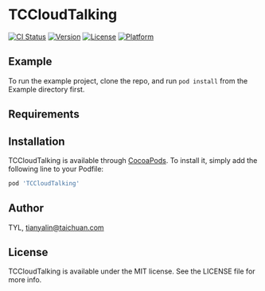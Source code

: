 # TCCloudTalking

[![CI Status](https://img.shields.io/travis/TYL/TCCloudTalking.svg?style=flat)](https://travis-ci.org/TYL/TCCloudTalking)
[![Version](https://img.shields.io/cocoapods/v/TCCloudTalking.svg?style=flat)](https://cocoapods.org/pods/TCCloudTalking)
[![License](https://img.shields.io/cocoapods/l/TCCloudTalking.svg?style=flat)](https://cocoapods.org/pods/TCCloudTalking)
[![Platform](https://img.shields.io/cocoapods/p/TCCloudTalking.svg?style=flat)](https://cocoapods.org/pods/TCCloudTalking)

## Example

To run the example project, clone the repo, and run `pod install` from the Example directory first.

## Requirements

## Installation

TCCloudTalking is available through [CocoaPods](https://cocoapods.org). To install
it, simply add the following line to your Podfile:

```ruby
pod 'TCCloudTalking'
```

## Author

TYL, tianyalin@taichuan.com

## License

TCCloudTalking is available under the MIT license. See the LICENSE file for more info.
